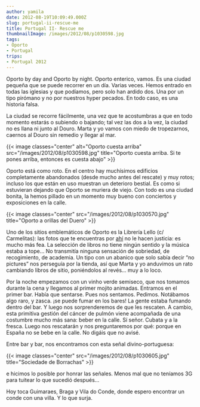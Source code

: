 ```yaml
---
author: yamila
date: 2012-08-19T10:09:49.000Z
slug: portugal-ii-rescue-me
title: Portugal II- Rescue me
thumbnailImage: /images/2012/08/p1030598.jpg
tags:
- Oporto
- Portugal
trips:
- Portugal 2012
---
```



Oporto by day and Oporto by night. Oporto enterico, vamos. Es una ciudad pequeña que se puede recorrer en un día. Varias veces. Hemos entrado en todas las iglesias y que podíamos, pero solo han ardido dos. Una por un tipo pirómano y no por nuestros hyper pecados. En todo caso, es una historia falsa.

La ciudad se recorre fácilmente, una vez que te acostumbras a que en todo momento estarás o subiendo o bajando; tal vez las dos a la vez, la ciudad no es llana ni junto al Douro. Marta y yo vamos con miedo de tropezarnos, caernos al Douro sin remedio y llegar al mar.

{{< image classes="center" alt="Oporto cuesta arriba" src="/images/2012/08/p1030598.jpg" title="Oporto cuesta arriba. Si te pones arriba, entonces es cuesta abajo" >}}

Oporto está como roto. En el centro hay muchísimos edificios completamente abandonados (desde mucho antes del rescate) y muy rotos; incluso los que están en uso muestran un deterioro bestial. Es como si estuvieran dejando que Oporto se muriera de viejo. Con todo es una ciudad bonita, la hemos pillado en un momento muy bueno con conciertos y exposiciones en la calle.

{{< image classes="center" src="/images/2012/08/p1030570.jpg" title="Oporto a orillas del Duero" >}}

Uno de los sitios emblemáticos de Oporto es la Librería Lello (c/ Carmelitas): las fotos que te encuentras por [ahí](http:/images.google.com/search?num=10&hl=en&site=&tbm=isch&source=hp&biw=1366&bih=679&q=livraria+lello&oq=livraria&gs_l=img.3.0.0l7j0i24l3.1101.2333.0.3621.8.7.0.1.1.0.143.738.2j5.7.0...0.0...1ac.T5w0K_PKGhw) no le hacen justicia: es mucho más fea. La selección de libros no tiene ningún sentido y la música estaba a tope… No transmitía ninguna sensación de sobriedad, de recogimiento, de academia. Un tipo con un abanico que solo sabía decir “no pictures” nos perseguía por la tienda, así que Marta y yo anduvimos un rato cambiando libros de sitio, poniéndolos al revés… muy a lo loco.

Por la noche empezamos con un vinho verde semiseco, que nos tomamos durante la cena y llegamos al primer mojito animadas. Entramos en el primer bar. Había que sentarse. Pues nos sentamos. Pedimos. Notábamos algo raro, y zasca. ¡se puede fumar en los bares! La gente estaba fumando dentro del bar. Y luego nos sorprenderemos de que les rescaten. A cambio, esta primitiva gestión del cáncer de pulmón viene acompañada de una costumbre mucho más sana: beber en la calle. Sí señor. Cubata y a la fresca. Luego nos rescatarán y nos preguntaremos por qué: porque en España no se bebe en la calle. No digáis que no avisé.

Entre bar y bar, nos encontramos con esta señal divino-portuguesa:

{{< image classes="center" src="/images/2012/08/p1030605.jpg" title="Sociedade de Borrachas" >}}

e hicimos lo posible por honrar las señales. Menos mal que no teníamos 3G para tuitear lo que sucedió después...

Hoy toca Guimaraes, Braga y Vila do Conde, donde espero encontrar un conde con una villa. Y lo que surja.
